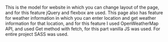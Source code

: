 This is the model for website in which you can change layout of the page, and for this feature jQuery and flexbox are used. This page also has feature for weather information in which you can enter location and get weather information for that location, and for this feature I used OpenWeatherMap API, and used Get method with fetch, for this part vanilla JS was used. For entire project SASS was used.  
